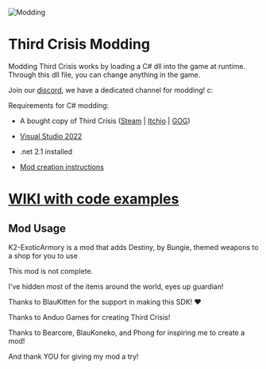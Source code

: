 ![Modding](https://github.com/AnduoGames/ThirdCrisisModding/assets/63800758/b342e306-8baf-44da-8b9e-7a829e977a00)

# Third Crisis Modding

Modding Third Crisis works by loading a C# dll into the game at runtime. Through this dll file, you can change anything in the game.

Join our [discord](https://discord.gg/q8V9jKDGmk), we have a dedicated channel for modding! c: 

Requirements for C# modding:
- A bought copy of Third Crisis ([Steam](https://store.steampowered.com/app/1260820/Third_Crisis/) | [Itchio](https://anduogames.itch.io/third-crisis) | [GOG](https://www.gog.com/en/game/third_crisis))
- [Visual Studio 2022](https://visualstudio.microsoft.com/downloads/)
- .net 2.1 installed

- [Mod creation instructions](https://github.com/AnduoGames/ThirdCrisisModding.git)



# [<b>WIKI with code examples</b>](https://github.com/AnduoGames/ThirdCrisisModding/wiki)



<h2>Mod Usage</h2>

K2-ExoticArmory is a mod that adds Destiny, by Bungie, themed weapons to a shop for you to use

This mod is not complete.

I've hidden most of the items around the world, eyes up guardian!


Thanks to BlauKitten for the support in making this SDK! ♥

Thanks to Anduo Games for creating Third Crisis!

Thanks to Bearcore, BlauKoneko, and Phong for inspiring me to create a mod!

And thank YOU for giving my mod a try!

